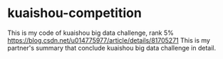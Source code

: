 # kuaishou-competition
This is my code of kuaishou big data challenge, rank 5% 
https://blog.csdn.net/u014775977/article/details/81705271 This is my partner's summary that conclude kuaishou big data challenge in detail.
